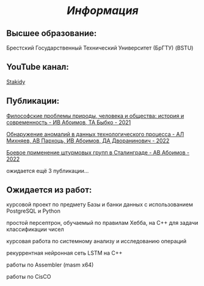 ***<h1 align = "center">Информация</a>***

**<h2> Высшее образование: </h2>**  

Брестский Государственный Технический Университет (БрГТУ) (BSTU)  

**<h2>YouTube канал: </h2>**  

[Stakidy](https://www.youtube.com/@stakidy1713)

**<h2>Публикации: </h2>**  

[Философские проблемы природы, человека и общества:
история и современность - ИВ Абоимов, ТА Быбко - 2021](https://rep.brsu.by/bitstream/handle/123456789/7595/%D0%97%D0%B0%D0%B9%D0%BC%D0%B8%D1%81%D1%82%20%D0%93.%D0%98.%20-%20%D0%A0%D0%BE%D0%BB%D1%8C%20%D1%81%D0%BE%D1%86%D0%B8%D0%B0%D0%BB%D1%8C%D0%BD%D0%BE-%D0%B3%D1%83%D0%BC%D0%B0%D0%BD%D0%B8%D1%82%D0%B0%D1%80%D0%BD%D1%8B%D1%85%20%D0%B4%D0%B8%D1%81%D1%86%D0%B8%D0%BF%D0%BB%D0%B8%D0%BD.pdf?sequence=3&isAllowed=y)

[Обнаружение аномалий в данных технологического процесса - АЛ Михняев, АВ Пархоць, ИВ Абоимов, ДА Дворанинович - 2022](https://rep.bstu.by/handle/data/32460)

[Боевое применение штурмовых групп в Сталинграде - АВ Абоимов - 2022](https://rep.bstu.by/handle/data/32646?show=full)

ожидается ещё 3 публикации...  

**<h2>Ожидается из работ: </h2>**  

курсовой проект по предмету Базы и банки данных с использованием PostgreSQL и Python  

простой персептрон, обучаемый по правилам Хебба, на С++ для задачи классификации чисел 

курсовая работа по системному анализу и исследованию операций  

рекуррентная нейронная сеть LSTM на С++

работы по Assembler (masm x64)  

работы по CisCO  

